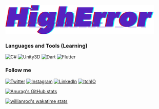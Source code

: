 ![Header](https://github.com/HighError/HighError/blob/main/assets/HighError.png)

### Languages and Tools (Learning)
![C#](https://img.shields.io/badge/-c%23-000000?style=for-the-badge&logo=c-sharp&logoColor=a37cdd)
![Unity3D](https://img.shields.io/badge/-unity3D-000000?style=for-the-badge&logo=Unity)
![Dart](https://img.shields.io/badge/-dart-000000?style=for-the-badge&logo=Dart&logoColor=0175C2)
![Flutter](https://img.shields.io/badge/-flutter-000000?style=for-the-badge&logo=Flutter&logoColor=02569B)

### Follow me
[![Twitter](https://img.shields.io/badge/Twitter-000000?style=for-the-badge&logo=Twitter&logoColor=1DA1F2)](https://twitter.com/higherrorua)
[![Instagram](https://img.shields.io/badge/Instagram-000000?style=for-the-badge&logo=Instagram&logoColor=E4405F)](https://www.instagram.com/higherrorua/)
[![LinkedIn](https://img.shields.io/badge/LinkedIn-000000?style=for-the-badge&logo=LinkedIn&logoColor=0A66C2)](https://www.linkedin.com/in/vitaliy-hordiyk/)
[![ItchIO](https://img.shields.io/badge/Itch%2EIO-000000?style=for-the-badge&logo=Itch%2EIO&logoColor=FA5C5C)](https://higherrorua.itch.io/)

[![Anurag's GitHub stats](https://github-readme-stats.vercel.app/api?username=higherror&count_private=true&show_icons=true&theme=radical)](https://github.com/anuraghazra/github-readme-stats)

[![willianrod's wakatime stats](https://github-readme-stats.vercel.app/api/wakatime?username=higherror)](https://github.com/anuraghazra/github-readme-stats)

